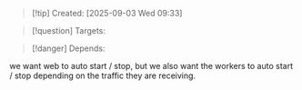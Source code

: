 
>[!tip] Created: [2025-09-03 Wed 09:33]

>[!question] Targets: 

>[!danger] Depends: 

we want web to auto start / stop, but we also want the workers to auto start / stop depending on the traffic they are receiving.